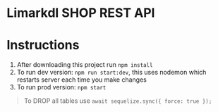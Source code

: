 # Limarkdl SHOP REST API

# Instructions
1. After downloading this project run ```npm install```
2. To run dev version: ```npm run start:dev```, this uses nodemon which restarts server each time you make changes
3. To run prod version: ```npm start```

> To DROP all tables use ```await sequelize.sync({ force: true });``` 
 
